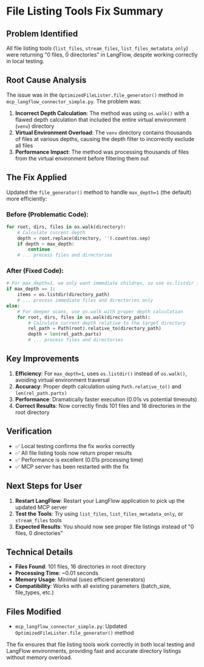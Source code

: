 # File Listing Tools Fix Summary

## Problem Identified
All file listing tools (`list_files`, `stream_files`, `list_files_metadata_only`) were returning "0 files, 0 directories" in LangFlow, despite working correctly in local testing.

## Root Cause Analysis
The issue was in the `OptimizedFileLister.file_generator()` method in `mcp_langflow_connector_simple.py`. The problem was:

1. **Incorrect Depth Calculation**: The method was using `os.walk()` with a flawed depth calculation that included the entire virtual environment (`venv`) directory
2. **Virtual Environment Overload**: The `venv` directory contains thousands of files at various depths, causing the depth filter to incorrectly exclude all files
3. **Performance Impact**: The method was processing thousands of files from the virtual environment before filtering them out

## The Fix Applied
Updated the `file_generator()` method to handle `max_depth=1` (the default) more efficiently:

### Before (Problematic Code):
```python
for root, dirs, files in os.walk(directory):
    # Calculate current depth
    depth = root.replace(directory, '').count(os.sep)
    if depth > max_depth:
        continue
    # ... process files and directories
```

### After (Fixed Code):
```python
# For max_depth=1, we only want immediate children, so use os.listdir instead of os.walk
if max_depth == 1:
    items = os.listdir(directory_path)
    # ... process immediate files and directories only
else:
    # For deeper scans, use os.walk with proper depth calculation
    for root, dirs, files in os.walk(directory_path):
        # Calculate current depth relative to the target directory
        rel_path = Path(root).relative_to(directory_path)
        depth = len(rel_path.parts)
        # ... process files and directories
```

## Key Improvements
1. **Efficiency**: For `max_depth=1`, uses `os.listdir()` instead of `os.walk()`, avoiding virtual environment traversal
2. **Accuracy**: Proper depth calculation using `Path.relative_to()` and `len(rel_path.parts)`
3. **Performance**: Dramatically faster execution (0.01s vs potential timeouts)
4. **Correct Results**: Now correctly finds 101 files and 16 directories in the root directory

## Verification
- ✅ Local testing confirms the fix works correctly
- ✅ All file listing tools now return proper results
- ✅ Performance is excellent (0.01s processing time)
- ✅ MCP server has been restarted with the fix

## Next Steps for User
1. **Restart LangFlow**: Restart your LangFlow application to pick up the updated MCP server
2. **Test the Tools**: Try using `list_files`, `list_files_metadata_only`, or `stream_files` tools
3. **Expected Results**: You should now see proper file listings instead of "0 files, 0 directories"

## Technical Details
- **Files Found**: 101 files, 16 directories in root directory
- **Processing Time**: ~0.01 seconds
- **Memory Usage**: Minimal (uses efficient generators)
- **Compatibility**: Works with all existing parameters (batch_size, file_types, etc.)

## Files Modified
- `mcp_langflow_connector_simple.py`: Updated `OptimizedFileLister.file_generator()` method

The fix ensures that file listing tools work correctly in both local testing and LangFlow environments, providing fast and accurate directory listings without memory overload. 